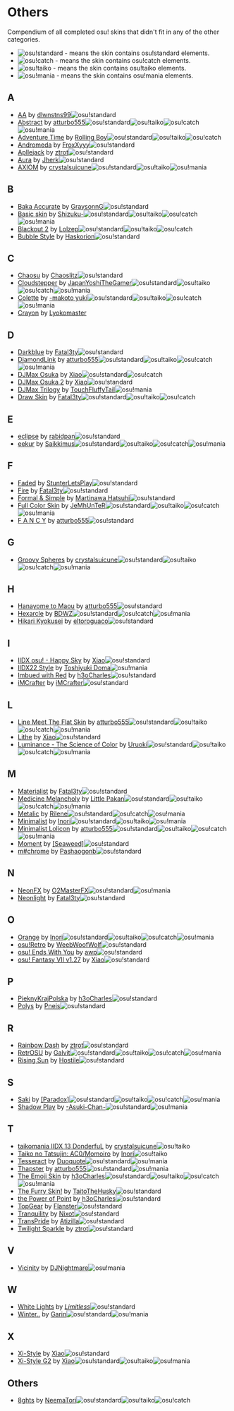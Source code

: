 [o!s]: /wiki/shared/mode/osu.png "osu!standard"
[o!t]: /wiki/shared/mode/taiko.png "osu!taiko"
[o!c]: /wiki/shared/mode/catch.png "osu!catch"
[o!m]: /wiki/shared/mode/mania.png "osu!mania"

# Others
Compendium of all completed osu! skins that didn't fit in any of the other categories.

- ![][o!s]  - means the skin contains osu!standard elements.
- ![][o!c]  - means the skin contains osu!catch elements.
- ![][o!t]  - means the skin contains osu!taiko elements.
- ![][o!m]  - means the skin contains osu!mania elements.

## A

- [AA](/community/forums/topics/651827) by [dlwnstns99](/users/4585661)![][o!s]
- [Abstract](/community/forums/topics/668652) by [atturbo555](/users/5730417)![][o!s]![][o!t]![][o!c]![][o!m]
- [Adventure Time](/community/forums/topics/124670) by [Rolling Boy](/users/1915456)![][o!s]![][o!t]![][o!c]
- [Andromeda](/community/forums/topics/690111) by [FroxXyyy](/users/9212147)![][o!s]
- [Apllejack](/community/forums/topics/124880) by [ztrot](/users/6347)![][o!s]
- [Aura](/community/forums/topics/577568) by [Jherk](/users/1995077)![][o!s]
- [AXIOM](/community/forums/topics/162870) by [crystalsuicune](/users/9974)![][o!s]![][o!t]![][o!m]

## B

- [Baka Accurate](/community/forums/topics/123439) by [GraysonnG](/users/2138427)![][o!s]
- [Basic skin](/community/forums/topics/131328) by [Shizuku-](/users/1125647)![][o!s]![][o!t]![][o!c]![][o!m]
- [Blackout 2](/community/forums/topics/330246) by [Lolzep](/users/2593280)![][o!s]![][o!t]![][o!c]
- [Bubble Style](/community/forums/topics/223314) by [Haskorion](/users/3252321)![][o!s]

## C

- [Chaosu](/community/forums/topics/215272) by [Chaoslitz](/users/3621552)![][o!s]
- [Cloudstepper](/community/forums/topics/465824) by [JapanYoshiTheGamer](/users/616511)![][o!s]![][o!t]![][o!c]![][o!m]
- [Colette](/community/forums/topics/250676) by [-makoto yuki](/users/4334870)![][o!s]![][o!t]![][o!c]![][o!m]
- [Crayon](/community/forums/topics/783254) by [Lyokomaster](/users/12068337)

## D

- [Darkblue](/community/forums/topics/611349) by [Fatal3ty](/users/5212789)![][o!s]
- [DiamondLink](/community/forums/topics/604500) by [atturbo555](/users/5730417)![][o!s]![][o!t]![][o!c]![][o!m]
- [DJMax Osuka](/community/forums/topics/54954) by [Xiao](/users/17894)![][o!s]![][o!c]
- [DJMax Osuka 2](/community/forums/topics/65672) by [Xiao](/users/17894)![][o!s]
- [DJMax Trilogy](/community/forums/topics/126460) by [TouchFluffyTail](/users/1377887)![][o!m]
- [Draw Skin](/community/forums/topics/303007) by [Fatal3ty](/users/5212789)![][o!s]![][o!t]![][o!c]

## E

- [eclipse](/community/forums/topics/822535) by [rabidpan](/users/9668736)![][o!s]
- [eekur](/community/forums/topics/719208) by [Saikkimus](/users/9820272)![][o!s]![][o!t]![][o!c]![][o!m]

## F

- [Faded](/community/forums/topics/692013) by [StunterLetsPlay](/users/8038869)![][o!s]
- [Fire](/community/forums/topics/531064) by [Fatal3ty](/users/5212789)![][o!s]
- [Formal & Simple](/community/forums/topics/87419) by [Martinawa Hatsuhi](/users/594863)![][o!s]
- [Full Color Skin](/community/forums/topics/98455) by [JeMhUnTeR](/users/1409564)![][o!s]![][o!t]![][o!c]![][o!m]
- [F A N C Y](/community/forums/topics/528723) by [atturbo555](/users/5730417)![][o!s]

## G

- [Groovy Spheres](/community/forums/topics/334171) by [crystalsuicune](/users/9974)![][o!s]![][o!t]![][o!c]![][o!m]

## H

- [Hanayome to Maou](/community/forums/topics/471178) by [atturbo555](/users/5730417)![][o!s]
- [Hexarcle](/community/forums/topics/385047) by [BDWZ](/users/5610209)![][o!s]![][o!c]![][o!m]
- [Hikari Kyokusei](/community/forums/topics/515774) by [eltoroguaco](/users/1439487)![][o!s]

## I

- [IIDX osu! - Happy Sky](/community/forums/topics/5934) by [Xiao](/users/17894)![][o!s]
- [IIDX22 Style](/community/forums/topics/426839) by [Toshiyuki Doma](/users/792057)![][o!m]
- [Imbued with Red](/community/forums/topics/749920) by [h3oCharles](/users/8712289)![][o!s]
- [iMCrafter](/community/forums/topics/460563) by [iMCrafter](/users/7993300)![][o!s]

## L

- [Line Meet The Flat Skin](/community/forums/topics/483666) by [atturbo555](/users/5730417)![][o!s]![][o!t]![][o!c]![][o!m]
- [Lithe](/community/forums/topics/58842) by [Xiao](/users/17894)![][o!s]
- [Luminance - The Science of Color](/community/forums/topics/168372) by [Uruoki](/users/2615377)![][o!s]![][o!t]![][o!c]![][o!m]

## M

- [Materialist](/community/forums/topics/440774) by [Fatal3ty](/users/5212789)![][o!s]
- [Medicine Melancholy](/community/forums/topics/488355) by [Little Pakan](/users/8178299)![][o!s]![][o!t]![][o!c]![][o!m]
- [Metalic](/community/forums/topics/251438) by [Rilene](/users/4320098)![][o!s]![][o!c]![][o!m]
- [Minimalist](/community/forums/topics/197917) by [Inori](/users/739221)![][o!s]![][o!t]![][o!m]
- [Minimalist Lolicon](/community/forums/topics/445505) by [atturbo555](/users/5730417)![][o!s]![][o!t]![][o!c]![][o!m]
- [Moment](/community/forums/topics/779085) by [[Seaweed]](/users/11745373)![][o!s]
- [m#chrome](/community/forums/topics/639081) by [Pashaogonb](/users/3567333)![][o!s]

## N

- [NeonFX](/community/forums/topics/316252) by [O2MasterFX](/users/4244842)![][o!s]![][o!m]
- [Neonlight](/community/forums/topics/307973) by [Fatal3ty](/users/5212789)![][o!s]

## O

- [Orange](/community/forums/topics/155083) by [Inori](/users/739221)![][o!s]![][o!t]![][o!c]![][o!m]
- [osu!Retro](/community/forums/topics/500813) by [WeebWoofWolf](/users/7440594)![][o!s]
- [osu! Ends With You](/community/forums/topics/3307) by [awp](/users/2650)![][o!s]
- [osu! Fantasy VII v1.27](/community/forums/topics/5303) by [Xiao](/users/17894)![][o!s]

## P

- [PieknyKrajPolska](/community/forums/topics/681556) by [h3oCharles](/users/8712289)![][o!s]
- [Polys](/community/forums/topics/694807) by [Pneis](/users/10289337)![][o!s]

## R

- [Rainbow Dash](/community/forums/topics/169050) by [ztrot](/users/6347)![][o!s]
- [RetrOSU](/community/forums/topics/724090) by [Galvit](/users/7629682)![][o!s]![][o!t]![][o!c]![][o!m]
- [Rising Sun](/community/forums/topics/613471) by [Hostile](/users/8818035)![][o!s]

## S

- [Saki](/community/forums/topics/798518) by [[Paradox]](/users/6088413)![][o!s]![][o!t]![][o!c]![][o!m]
- [Shadow Play](/community/forums/topics/715538) by [-Asuki-Chan-](/users/7461548)![][o!s]![][o!m]

## T

- [taikomania IIDX 13 DonderfuL](/community/forums/topics/151549) by [crystalsuicune](/users/9974)![][o!t]
- [Taiko no Tatsujin: AC0/Momoiro](/community/forums/topics/149209) by [Inori](/users/739221)![][o!t]
- [Tesseract](/community/forums/topics/540478) by [Duoquote](/users/4920617)![][o!s]![][o!m]
- [Thapster](/community/forums/topics/468452) by [atturbo555](/users/5730417)![][o!s]![][o!m]
- [The Emoji Skin](/community/forums/topics/654024) by [h3oCharles](/users/8712289)![][o!s]![][o!t]![][o!c]![][o!m]
- [The Furry Skin!](/community/forums/topics/221594) by [TaitoTheHusky](/users/2866135)![][o!s]
- [the Power of Point](/community/forums/topics/694858) by [h3oCharles](/users/8712289)![][o!s]
- [TopGear](/community/forums/topics/695631) by [Flanster](/users/447818)![][o!s]
- [Tranquility](/community/forums/topics/537780) by [Nixot](/users/5407395)![][o!s]
- [TransPride](/community/forums/topics/771968) by [Atizilla](/users/5679133)![][o!s]
- [Twilight Sparkle](/community/forums/topics/123845) by [ztrot](/users/6347)![][o!s]

## V

- [Vicinity](/community/forums/topics/121785) by [DJNightmare](/users/70909)![][o!m]

## W

- [White Lights](/community/forums/topics/729681) by [_Limitless_](/users/5063725)![][o!s]
- [Winter..](/community/forums/topics/249855) by [Garin](/users/2130664)![][o!s]![][o!m]

## X

- [Xi-Style](/community/forums/topics/4833) by [Xiao](/users/17894)![][o!s]
- [Xi-Style G2](/community/forums/topics/59787) by [Xiao](/users/17894)![][o!s]![][o!t]![][o!m]

## Others

- [8ghts](/community/forums/topics/727680) by [NeemaTori](/users/11829195)![][o!s]![][o!t]![][o!c]
